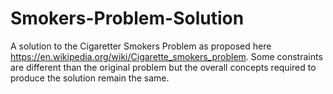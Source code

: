 # Smokers-Problem-Solution

A solution to the Cigaretter Smokers Problem as proposed here https://en.wikipedia.org/wiki/Cigarette_smokers_problem.
Some constraints are different than the original problem but the overall concepts required to produce the solution remain the same.
